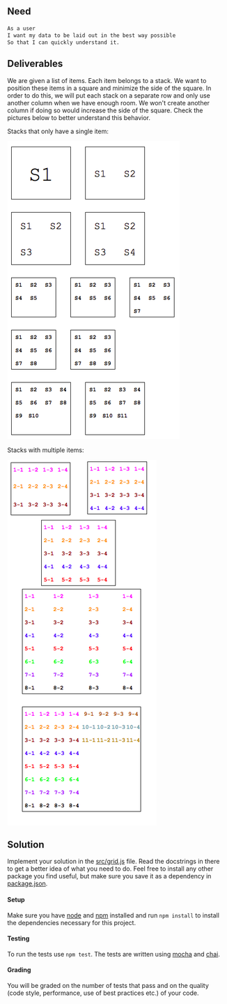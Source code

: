 ## Need

```gherkin
As a user
I want my data to be laid out in the best way possible
So that I can quickly understand it.
```


## Deliverables

We are given a list of items. Each item belongs to a stack. We want to position
these items in a square and minimize the side of the square. In order to do
this, we will put each stack on a separate row and only use another column when
we have enough room. We won't create another column if doing so would increase
the side of the square. Check the pictures below to better understand this
behavior.


Stacks that only have a single item:

![image](imgs/no-stacks.png)


Stacks with multiple items:

![image](imgs/stacks.png)


## Solution

Implement your solution in the [src/grid.js](src/grid.js) file. Read the
docstrings in there to get a better idea of what you need to do. Feel free to
install any other package you find useful, but make sure you save it as a
dependency in [package.json]().


#### Setup

Make sure you have [node](https://nodejs.org/download/) and
[npm](https://docs.npmjs.com/getting-started/installing-node) installed and run
`npm install` to install the dependencies necessary for this project.


#### Testing

To run the tests use `npm test`. The tests are written using
[mocha](http://mochajs.org/) and [chai](http://chaijs.com/).


#### Grading

You will be graded on the number of tests that pass and on the quality (code
style, performance, use of best practices etc.) of your code.
